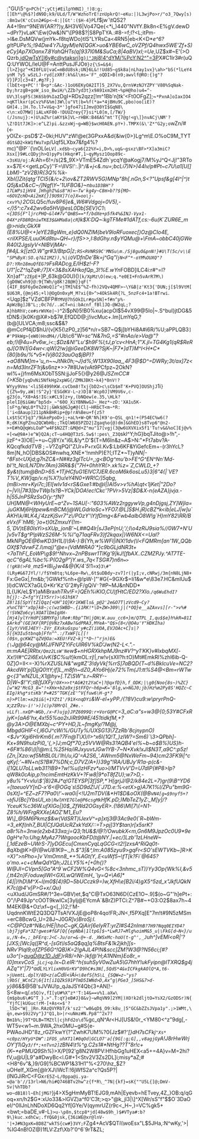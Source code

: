 :"GU\5`"g>PCh{";yCtj#EilpYHNI)_!)8:g;[]Eh*\@%$?]dN9D;k9/ULd/T/W"WzhoTrE!znUpkrQ!~eKu:|)L3wjPo>r/"o3_7Qwy[s):8m1w(K'cCsn2#Gp<~4:|[Gt':($H-4}P`Lf$jw`\tQS2?A4+!9nr^9NEW{AR??)y,&H3V6|Vo47Qe{<*i_)440"NVfY.Bk8n<E%gV.dewD~dPr?}vLaK'\Ew(Ow&}N"\[P98$?|S8PpTYA.:#8-=f;l?<L;itPm->l&e.DsMQVw(jmYk~f8tqWDo}tlS"LYRsCa<4RN5|eb<K<D*_e^6?g!tPUPe%;!94Dw4'r7iJgyM)eN[QGK>uo&YBE6wC_oVZPf/Q4hwx5WE'Zf+S)eCy]Ap7XOanx7.8YahQHTs(q[937l0M&SuCa;8|4aBV)xI;=Ue_,UZ$x#~E'(>OQzrb,[jdOwTsY[I6y#c@ytaksri]g`}|"JR`j8!4^dYM/%PcY:N2^"=3P](x`xq'h9Gsp3H6x?kI1AJMtKF%ibWqH]z$F`F/fNX,,}0T{2/H?8kzB58^Cj5Wf6]<eNH$k[cqyshO>K:Zu=h+A5Z=OC}&N)X#C1lr3#r(uQQ\:UYWOL/IeU@F=AnttPusJFJO`0}z{\S=&$4;[l>Z}gz^+KI0FLU|vaC=mBdU8sk;UN}6L&!!Ud85~g$k8a|nLhay1vx}\ah>"bS(*lLeY4ynM_?y5_wSzLJ-ryd[zXRf:k%&l\ms='F"_oQDI>B(n9;awvlf@RO:{)g"?V}]PJ[c3+4?,#g?F;}(lbEt<g+PC'!'B<p*:&Ac-)1oU6EKyOA2IT]5_2X7Vu,QrnV#zNJYZPY'V80%SqNak-Dy;hrzgB+goW_iso_BwiH/\ZZb?yd3t}x9A91xm2Ht~%pH@ho)u4=^-UV\3lsgF5(3K6Sb9%Ia`zDgI+RDs2qzz[!m^1Bb'n]tk'<Ft0OFgZ];~`*PxnA]oIaxIO4>qKTlkxr(pCvz%F&%m]3W\[u"Vt|b=%f(*a=*4jBHu9C,pbo)oo[iE)?GH]4.;]H.To.l7=V&q~3*']gfo47iIJmv@30YI$GqN8\<\n:xO7MW]|iALvKF00-!DUUZrey{7}si*L0[m,[/TW/}(/Jsnuj}:+)U\aZ%r(aKY$k]VL~rHBK:B46AS^mt'T{7@g!<g\]}nvACj\NM'?\Z!D1t7JK]>:e^LZ)pi.&zzxWj~g=WB}$wcH0AEN.pY+).TMPX(&\'Z*"G2y;o`wZn/#(<-yOIZx-:psD$'Z~0ki;HUV"zW!\@e(3GPxxA&d{&iw(0>}Lg^m\E.O%oC9M_TYT`dGt&D2<kW1fWu7x`p/Uqf5LXbx7&fg4%?mc)"@P``{\nOL(`eLV[.xd$b~cya6{22%Y=i,D>%,uq&~gsxz\BF>*X]a3miC?Xsx[}9#LcQDyjh>Q)pyPs(Hkqr#T,1~qyMysz1Oop89c-<3sKU/oj:`A:Ah=6!=/s(2$_9X>VTmE54Zdh`ycqY@aKogj7/M%yJ^Q<Jj!"3RTox=$7E<<getLpCy}''F=\llVS\!':.|I^*/&+j<&.nu=;bcLi7)N>)44lv/p#Pt~c7U\a1[U[]LbM)-"zV2B}R{3Q%%k-XbI{]Zit{qtg'TCI5{&/c+2\ov&ZT2RWV5G}MNp"8h[.nGn,S<?"Upsf&g[4I^|^)tQ5j&xD&cC~/]Ngf\Y~'1UFBO&}~n`bu1D3BH"?17LWPs1jHV4_]HhghI%&s8"H)=~Tw'kg4y~C8m>b??${MO~<6OVZcHO<Ai2mX{}]9U9X]7(o}X=oo\j-cxvY%}`2C*GLQ5c/fuv8P*6]e&_W6#_Vdgoj=*0V5),-</)5^:c*7x42wv6a5HV@esL0Db[SEV}C1`\<{3DS{F"ljrcPHQ~&l4#7v^QmBS==*f/bdXe+p5fk4%&INJ-Vyx1-04X*zFD8RQniwTKE3$&HMa8a|cR`_)k$X:DQ~:kgTFMe#1dATf,cs:-6u(K`ZUR6E_m@>nidx;GkX#{E8%U@<+]eYE2BgWm_e}dQ0NZlM{beV9loRFuoxec[)Oz@CIo4E,<riIXPSE/Luu0Kd8tu~QH~r}/fS>>,I:8dGhy.n$yYQMu@+\FmA~obbC40jGWeR40I2Jg$%3BY4(_9AlL$slyV<NlBVjMAr-f#4jL:k[|ztO.W"gr#3/BtpG|`Z;RS<RVNRS9C'MNSu\m./Sj8guO&pnN!}#U\T(5c/v\\E"SP%ByX:SO.q?&I1MZ)),%|iQ`VDfnDe'Bk=j^Gq"l`jN<F^*-oYM%OUXQ"?D?:YRn18muQfEG?9`FsRADcg,E/lH$z!-F?U1"|cZ^!qZq#:/7]X<3&8sXAHkofQp_3!%E.wYn*FOBD]lLC4i:r#^=l?Xn}af"'`zZEpE`+]P_63k\@G0U)()`[k/XpMz\O(ew;q.*e0EI+Fn5vArR7M\){gD0WCvh9}@:9{TWh/g8K!28@H}}qF("{4IF_B$F6yDeZeWoQ]z^<jTM1%E$^%Z~fh)2VQv4QMF>~\Y&B|z'Kt3{'DUN;j[$l9VtM[$U63R,{@mj45;+l)@OgOn0xyM_M?xi{0>^>4OkSk4R{?L_5nzFc4+1a!BTrwi`.<Uqp]$z"VZdCBFP#r`MV@7hSOkILr#gvSN]+f#n^p%-ApWzBg]JB"L;;0c7d/..aCf=ni:bAcnf_fBl]JQ-@W2qL;?A}hbRhV;ce#srWVKe|~)`^2i$pN}5!B0%xu{acpOl$54vX99@5Io|~\.S^buI}jtDG&5tDN$:i]k0Kr@X#>b$7#\,EfQDD@;j!ivcMuc+.lm]LmYqG,?(b@]ULVCA;m8;ssc&$&?@mCcPf4jD$hU/{v[K5{\zP0_z]56*n/r=SB7~Q$j[bYHi8A#i6R/%U;aPPLQB3`]#'P9kWg>{eW0)HndM4//`Ub\c6"W=*sc"N&7nG,=S"#nAo/e>Va@"?eb;!)@4u=Pv6w_i<:;$Dz&N!"Lu'$h9F%l;tJ,p'cv<HnA;1"X.jl=TG4Kg$%b[sviw7|bt`55VW9IY(V"4*{W{wd_fgOI}rK<N+]jOl7Q*ii.,#XrNqehgE@L"?lQyd2{bw2w~`jug#kc.Y{B8}%uXQBhBJG3rw'Y^|(LgqyexaS[;pQ|Z,yip7O"2".AWZ=*gFT]/$6g"C.RaqVOs7y7R]N34l6|R]<ZyWHB}Cr37H&koCDj}6B)weZ-Hup\@TeQ:_$1(qR$ReRqJ[O1N1|G4wr<:qW)2!w]@iGeeDK8W?SjK~|F7*]dT)M^I<H*C*{80]b9s/%*v5*(Vj8023auOq$jBP)?+aO8NM]m+'u_n~~JtNk0h;~J}d%;W13X90Iaa_,4F3@$D^=DWRy;3t/ax]7z<n=Md3lnrZF1*rj&s6nz*>>7#8Uw(vAt9PCfpz~2OkN?wI%+j}fm6MsXObT5SN:jjJoF5(}@y26@_JSZmCC#\{>K5b_`{yqDvNi5NfkHg2xpWG{/ZMNJBKt~k4}*0nV!?WYyy9Vms'<li5E499hKW.cvCbm8!Txj{bD2>c\sCb$mT'K+PVQ]OUShjJ`1i`}{{Z%=9y,aW|!S^2y}'ESGdKV-L~z)D]8'Wcp0J]VM9V6v,c-g23{o,*X8+A$!IG:x#CL9]z+y,(bNQew(e.35,\HLk?plelI@$i&Wu^bp5d>_~"60O_XiYBNNwGJ~_Hez*~zD:'XA1u5K-[sF*g/WqL0*T%22|;&Wk$@GJg#@(Cl|~HRbCT<m~*R:['i<dAaup]211pNkBHRip+@p!rA%Beu+f{z5?Lx$tSCY}q3^/9&kePpoD>j;+aL%+W~QR'N%]K9'o~QSL_qn1!+(P54EC%w6(?R;dK(KgPZnu2QCWbHb;;TkQlW685PZD2|Zgaq%o{@)dm]&GhED}s8Tvp6"@n2->+E#hQ@qWsLOaP^w4F$N2ZT:&M@d+Z"mu"17[vgj(3@w6UXVXix5f1'Tu!v&&%oC]Ej@v%+[<w@9A+)e^W}Q2A;cT~u4HQ@T3zS.Sw$!:pes\_Z3Q`skl^Y;hG}bqTJito@>!h",-jizF^+3)OE|~+u~Cj8Y/x"i6L&!y*.D'$(T=M6In&z~A$>N:"\*Ft7abv?A-KQcqfk$ddTVB~;-V?$ZqPQI"ZUr+P+rxGI.Kv$:Lb6KF&YiGefcEm+-(r3hYcL?8m]N_hO|DBS&OS#nwhq,XNE*'!nmhP)E?(;ITZ*~T)y*NN|-^8Fst<UXjd;g7nZC&=N##z3glTcU=,;g<BOg^mu'b>FE^G^EN^Nn'Md-bl'!t_NclLN7Dhr7Am}3RR&${"7H+0hhYR(>.xk%z=`Z,CWLD_+?$y&t{tum@BnD>65.*1TjHCfuG1ElVC7JER.6coM6k6osLu5}3|6"4{|`VE?T%V_KW]qp/v.nj%X?)u!eY4N0+WR!C/]5qbg,(mBi>mr+Kyi7c;]El[wlv1d<rS&Gxe1:#b@I|)AI5v>v%hA\qt<1jKet|"2Do?(~|Vi\|7#3[bvTWp1s?B~YCk|DOA!ec!Ckc'?PVr>5Vz|$D&X-n{eAZA}jvja.-h|55JnPSRzSsO{y:^fN?UH]MN@<WHyUrE~a^Zv~1SAU[-:"603%AWz2rggywVp,g4nDjgsj,ZY]Wjla=.juGKMj6Hjtpew&mBCM/j@WLGdrloSc+YFO7.@L]S$H.jR)cBZ*k<ib|eLJ|w]u`AKH\k/#LK4,j'4zzKjSvr7"z\/POzY'\Y)fDmg<&Fwb4albO8W!g`H}mY82\RR/BeVx{F`hM6;`}o+t)0tZmxuY{!m-5,`DV)tE80IsYi>sXUp_jonB'~L##Q4lr|sJ3eP(nU;'/;I\o4zRiJ9sia%//0W7+N'U]v5vT$g^P!pWzS26M-%%l"q71aqFRv3}f2kqax|}W6NX<=Ual?MkNPgOE@6wKD3H1Ll)\9A-}:B{Yh,w%WFI|iNX!1dv(\l<FQMRm[an'1W_QQbOXf$?dvwFZ.l\maj)"@e=(VdM#RA0`*}c9bGLjdNR3t+<7aThF(_EoWP\g$9!_^Nhvx~2nPBswr1TlKg'9]kJ![fbAX..CZMZPJy.^AT7TE-qcC"6gAL%bc%:P(O2gP"jY.ws_7q<TSG#7_)n6n`=>(!gK8(>F0_`mz5$*I8i_0$)w4&@{K/4\`5*!1=x)`3\#"(LRy#&67JYl/!/f$Ym8tq;%L6pe~Rw\,6t$uDBdy~zv7]r(|yI;v,cNRwj/3m{nN8LjN8+`Fx:GeGx|,fm&b;')GWkf%nh+@!pW-]"'#G{~9GXr$=Ii1&w*e\83e7.HC&mIUu$)I)dCWCX?aGL0*Kr'Kz'G'2#yF/gQiV`'`?#P~MJ&nNDD*[L{UK/eL$Y)aMiBra*xhTRv!F=}QEh%iKIO,CU)fHtC/ED2?Xlo.`/q6WuEhdI?h{j}:-Z=fg"Y{1Y5rr)>\61h$K?Z8!1$[SpY(tZ[Qqz{+UH^1Q}Kr1KWEls&_p@2'2e&O7T|zVcd9~Cy?x%nCT8""xOp}k8~;c(wzSWBD~.{i1RK!*\D+ZW>309\j|(*OQ}e__aZAxvs][r-">v%#{!SVWZo6cy\XOATlDm1gXH-[Hj4]ylYrHdP[SBMYFg)\Re#:Rbp^TH|jQH;W.auu_cc6+}m/QTPL_I,qu$$e}h%kR=81I$Arkd^(GE]KF{RP[@VNz7xABw?&dPRA3,MYeA~"Q$>{8</@O4u'Y"HDKIha){1yY/VVEJ4EY!-IVr_EXskuGspu'y#cZ(iUOA,EVJOAc+C]s|?5[{H3Iu5tbnqb]Ffn^^.:/TxWF[L[[!(0$n,gcKWZ"qZV@Oa:=XEU!FVZ~kj"*D~!^rjn)E&{\`Jg@64cy@M{J/FNPZYiFcUIR6V%kD'Jw(N2-L<.".-m:mAAE|RRtx`/Qmz2LsW'Ne`w$+nHGRXkhpMJ9nz#V?^y1'KK}v#lxbqMX[-Xx!}I#^C2i6ExUvK($C%u/t*}kmOL:rj!|,rw!v{sXIl?h:tO}Mt#EmkRl%zhl6ib-Q-$0Z]O$=II<=-X)%*rXZUSLN&"wg#Z'3!dyVk[%rrS]7aBQD{T~d%BklcuVe=NC2?AkcdWt'p]DjjQ0!tY;if]L_m8fn~dZ0_AYo6Hj{*e72%Tm(J1:tt%S4@<Bm=rWTw*g<{3"wNZUL;X1@hy+[.TZ\SW"s.r~RRY--D|W~$!'Y:;t8[fJXFy`!OX+>>t*AG#2t2YaC+|?@qxfD}h,f_ODK;|\g0{Noo{8s~)%ZC}[w"W2'McG3_8="!+XHx+b2a9xj$tFFQr~h6p=K='8lg,w>NGJ0;jb)Hz%m2Py8S'HQZc~CEIg)k%g*stsKb'P=#25^TGK{zE'^V{fuw6\H-g*?n}>Pllm:=x2$i&|+1YZtI'/91X<nqDYi`&W*-_eI+yPP./{?8V)cu9:w\pryrPnQ-x;zz9`zu-i!'>)]c)p78MrQl_Z#e.-vLLf\.nxQP~WGb,/x~F)ujp}JPZ6099Q:r+VorG@PC`=3_aC:a"s=w3@{0;53Y#CFxRjyK=[aA6'hx,4x!55%ao2rJiRt99#E/451tidkfM,+?@y3A>O@EMXbj\~c^PY+HD,]L~fmgK$y/?M@j,Mb$gdGHlF<{,l6OJ^cWi%/GUTy%/UXSG13\\7ZzRb'8cjnypnO)<$Jv^Xgi6HIrKm6{.m?7Fn@T\X)/I>^x6l{1Q!T_}zIW?=Sm6)`\3>QPbh]-Kx+9N9huIzPi0_'{,>]J;mQf*70;z5VVW@Rs3?AQB4'eI%~b~o$B%)US}h-*6F#%86\(l|!@m:L%25Ha/iRJxyuvtJGw1YB-7~N*Xvk!xJI$N3T,a9C^:p5z!{Zn,|Xzo:wf5MtBL0Li'Ih\/u,iQ'=A2S6_'.AWnm5@NxWeFm~94)cm23FK9i|^cqKy[:'~#N+n(S?B#7%DN;c,D7VZ/A+)}39g"!RA/UBJy'R1a-p(c&-i[1QLU7oLLwb31?IB9+?w!%u(lzHFzv*uo>l/MTVvV'D=U7dIP{#P8>Ip?qW8k0cAip,p?ncimEmtHzKkV+?Fw8|9*oT8fZU};w7>D,-y8u%"Y<vlu\$'|8}2#J*q!GTEYSP|3f]SP,*`H[grjJ/@2/k84e2L=7)gr(9\B^YD6=[taeuoVY[nD-x'6<@OGq`s\5D9dZ!J{`J7D.e:%<etX>g}A7K1%l/ZPu"bm9G-0sXt]=^EZ~zF7?Pa0\!'~wa0i|<!U2mTDV(&*H1$D&oOX(@Bv`N4[g=$9nyf5+?<b`fiJ{Bc]YbsUl_x`b|RwlHYE7Gle@P6csgMk`HfK.pD;)MbTeZ1yZ:_M]y]/?YceuK%c36W.ufXlGo|]0$_ZfWd2OGsyER>.{!86\MI[7\(=N1-Z8%h/WFrgRXXe[AOZ'M1_Eu?W\]_@5M6Pkmz$&w{VdSRT)lJexV^=p]xtj3@3Ac9e0(`R~bWm-=3_eKf(nh7_BUl|CfJQdUcRZxkYdX/::=T>pj]3Y$tan)r[x5srK?a8r%h=3nw(e2xb433xa;j=Q3;1tU&$/@?/OwubkX<m,Gn6M9JpzOc0U9*9e0gH^e?o:Uhg;MyAz7?WrgoocKbFD(t@NY.|+ec/]Lzb'1zLHneW~[,1dEzeB~UWrS-7]yDGEcu[CmxnCyqLqGCG<t2!]zxsA^RiQq0t-8qXb@K>@(@wU81K9~._h.$"3|&^,Im:A085zyu9>gqFr<SO'sEWTVKb~]R>K=X}">nPho=]v`VmOmn8_*+%AGt(Y,.E<uWf5~\fT[k?Fi`@645?o'mo.+c+cMwQdYQh;J2LLY5%+[+0h{)?W@JI=CVpn5[Ga"A^9`wCF2W%Q4vG<%8c<3nhmc_sT)}Yy3Op{Wk%I,&v5/,tt42n}F/oduwjIWI<GXLwQ!WEmH_`\y=Q+\A6]*[4]|}!hD\M^X~l(m0$[4)9D~5bUCczk9=)w,XfH\e[B2i/4)gX5^5zd_x"*JkfUQkNK7c(*@4'v[P>G+x/.Qu}_<uXIud/JGmSR#/1^3e=GBV)et,$q"C@TxO63N6D{CzE1O~.9]$(o~G"'h]ePt+:O"/\P49Jp^cOOT9kwlCx[3ylj@EYcmA`&BrZ)PTCi:Z^7B#~+O3:O2$8ax7h~4M4EK@&+Oz\xf~g<[_})2;!'M-UqdnnKWtE2Q3DQ7TsA!VXJjE@oP8r4qo!FR;JN<,f5PXq[E"7m!t#9N5zMSm=erC8BcwG_U=28J~J0G*R]v)BroSj:I.<C@POz#^N&c/HE|\hoC~gK,QjAir[_6eIyRT_:yrZI#S42nlm`B?7H9?Nqq0EIYD4?\bj7jgFa*3Z!gwes#f&F[Q{{epNbA|1ltpG]$~*LwRJ7=Mlg%oimM&5_u|\FkG[d~N<}/uu,/N-4=,;_bFErq:J<C-Ju/or=&-@+-d._XWSxMc-hoU(t-g^',_J`uh^]vEMl<oR|'?[JXS;[Wc]q([R^d,-[sGt\Is5aQ$qq]q%BtsF&1k2jkh][s-NRv'Plql9\;ofZP56G^!QB}K=2!gAJL4P!N&scc]ZM?W3@?N56ci;[#?u3o^[>qugD@z1D.JdF)rR8/=Nr-)kf@'H;A1NNm}Eo8r\_\=(0]mxvCoS`_jLcj<q`.Ix~D.eIR:^h{suhSyV0wZuA5\G7hhY!ukFyipn@lTXRQ$g4jAZq"Y'|7}^adL`YLYlixH0VGrKV^D9hC#s3N[,5QdS*4&vICFkgkAOlQ*A,t6->jUemtL.dplY/8D<z(a`Cdli<iAi`<\8efS{hS\L_{SQW=z~"ys?\9bS(_WCnC2\6{1t[iIQZkS91PTmD5IWNd>D,Ax^g|PGe3_]5HS&7>d-`y}8*6&$@5B'sJVWJ!p_qJaJSY4Qb{3+AN[!-S<8w=q/.`o5Q)v,fI[yU#%X^z*'T:14&==v%1.aXw\{m$pbu6\#G^T_}.>".T:qY}eB#J}8&v}~wRqVN9]2YM|)XO!k2dljtO=YsX2/GzODSr)N{"YjfC|kUGuc!rM-[+As<=$'?_l5D<"W|_|Rn.RAzQVYRbT/k'sz2'^w0&qD$_O9:k8u_|5"GC&bZZsJVpa1y".;>1WMt,\qn,ew>$9z2Vy"}J"Q1,b>|r<uNmz#N.Pp8^^2x7?Bm1b%;}9T*DLB=TMZtl|cjhFd2o\d`%gc_qN^Ar<HJ[US&!0r_<YM80<^z"9dg[,-WT5v<w1~m.9WA,2hx0MU~g#S{e-PWAoJHD"8z_rGZFkwY{?"ZwhK7UM%?0{Jz$#?_'[}dH7sCFkj`"Xs*<c0pz/HYyU*DW^:1FOS_uhXT1l#0qOd|GCLO7'a[{9G[:g;G],,v8agjG`yA!J8rHwWrjOY'f1\Q`y3/f*;+nTvn2]Z`BN4\t%^g.C2s1#*NtHg??T"8r!c+{K~*ePMUQ9Sh%_)>X/P[92'g8N2W8PV:HfhbGg1uHEX<a5+=4A}v=M=2hi?fV,u@U|L9"a#DwyBc<l.G#+1<Stv2V3Zs2DL]i;misy*aZ;#<H8^6v"&,)9/G9]%BCWP1&31H1"%<270\hz_$Z?uOHelf_XGm[@lrXJ\IWcT:!6jWfS2a^c?Qs5P?|(lNGJiRrC<FGx`rE5Z~L/0ppa@i.ya-=@a'b'//13rl>N6/hi#Q746BTv2hw^z{f*R\_^7N|{kf}=sK{""U5L{]@;DmV-Sv|%hTDb?wo~dB18)l~Eh[jMG?`}j4>X5gHmMyBT!EJG9,mAh|Eyevb=hETvey,4Z_}OB:q/qGoq+xn/h2$G*:xUo33&>lGVZ)a^f0'C3t;>q>"@k_jl3|\]^X[Wr/sS"f"$$O\`3DaOeI/^0lIJnLhNDoXD6Qq2Yf[GYe/V(qymrUZ(r9c<_H~,}=VC%gk5+<bwt;=baDE,v#-L`}>u-\p8n,$tcp8*jd[48w$9h_)$#VTya#:b?9\}kuc.xdhCw;.fYQ&0jsk,{36iWE@xr@lnV-'|+J#N3gxK=8D8Z"wkTS{cw#}3VY;F`Zg4+AcV$QTi\\woEsx"L$5JHa,:N^wKy,'>|%IG4nB!OZ@)1fLV:Zzf\Xb?'0^6`9rT&ZL;